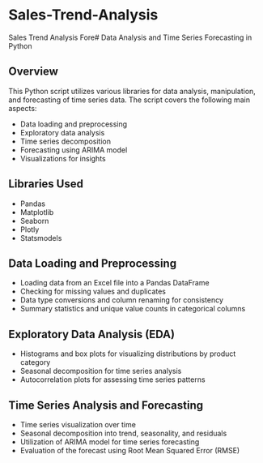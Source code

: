 # Sales-Trend-Analysis
Sales Trend Analysis Fore# Data Analysis and Time Series Forecasting in Python

## Overview
This Python script utilizes various libraries for data analysis, manipulation, and forecasting of time series data. The script covers the following main aspects:
- Data loading and preprocessing
- Exploratory data analysis
- Time series decomposition
- Forecasting using ARIMA model
- Visualizations for insights

## Libraries Used
- Pandas
- Matplotlib
- Seaborn
- Plotly
- Statsmodels

## Data Loading and Preprocessing
- Loading data from an Excel file into a Pandas DataFrame
- Checking for missing values and duplicates
- Data type conversions and column renaming for consistency
- Summary statistics and unique value counts in categorical columns

## Exploratory Data Analysis (EDA)
- Histograms and box plots for visualizing distributions by product category
- Seasonal decomposition for time series analysis
- Autocorrelation plots for assessing time series patterns

## Time Series Analysis and Forecasting
- Time series visualization over time
- Seasonal decomposition into trend, seasonality, and residuals
- Utilization of ARIMA model for time series forecasting
- Evaluation of the forecast using Root Mean Squared Error (RMSE)


